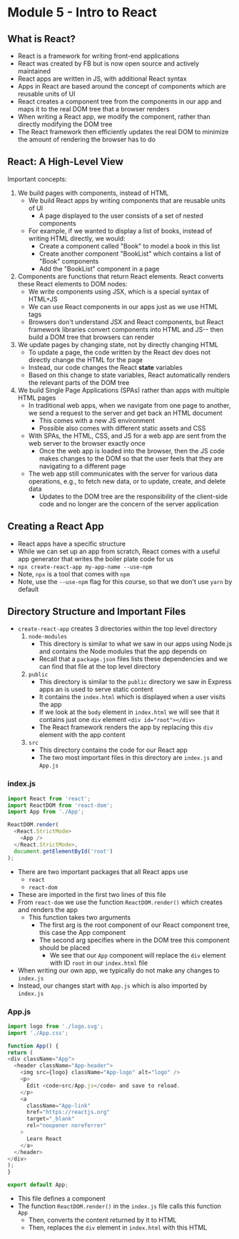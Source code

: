 # Module 5 - Intro to React
## What is React?
* React is a framework for writing front-end applications
* React was created by FB but is now open source and actively maintained
* React apps are written in JS, with additional React syntax
* Apps in React are based around the concept of components which are reusable units of UI
* React creates a component tree from the components in our app and maps it to the real DOM tree that a browser renders
* When writing a React app, we modify the component, rather than directly modifying the DOM tree
* The React framework then efficiently updates the real DOM to minimize the amount of rendering the browser has to do

## React: A High-Level View
Important concepts:
1. We build pages with components, instead of HTML
    * We build React apps by writing components that are reusable units of UI
        * A page displayed to the user consists of a set of nested components
    * For example, if we wanted to display a list of books, instead of writing HTML directly, we would:
        * Create a component called "Book" to model a book in this list
        * Create another component "BookList" which contains a list of "Book" components
        * Add the "BookList" component in a page
2. Components are functions that return React elements. React converts these React elements to DOM nodes:
    * We write components using JSX, which is a special syntax of HTML+JS
    * We can use React components in our apps just as we use HTML tags
    * Browsers don't understand JSX and React components, but React framework libraries convert components into HTML and JS-- then build a DOM tree that browsers can render
3. We update pages by changing state, not by directly changing HTML
    * To update a page, the code written by the React dev does not directly change the HTML for the page
    * Instead, our code changes the React **state** variables
    * Based on this change to state variables, React automatically renders the relevant parts of the DOM tree
4. We build Single Page Applications (SPAs) rather than apps with multiple HTML pages
    * In traditional web apps, when we navigate from one page to another, we send a request to the server and get back an HTML document
        * This comes with a new JS environment
        * Possible also comes with different static assets and CSS
    * With SPAs, the HTML, CSS, and JS for a web app are sent from the web server to the browser exactly once
        * Once the web app is loaded into the browser, then the JS code makes changes to the DOM so that the user feels that they are navigating to a different page
    * The web app still communicates with the server for various data operations, e.g., to fetch new data, or to update, create, and delete data
        * Updates to the DOM tree are the responsibility of the client-side code and no longer are the concern of the server application

## Creating a React App
* React apps have a specific structure
* While we can set up an app from scratch, React comes with a useful app generator that writes the boiler plate code for us
* `npx create-react-app my-app-name --use-npm`
* Note, `npx` is a tool that comes with `npm`
* Note, use the `--use-npm` flag for this course, so that we don't use `yarn` by default

## Directory Structure and Important Files
* `create-react-app` creates 3 directories within the top level directory
    1. `node-modules`
        * This directory is similar to what we saw in our apps using Node.js and contains the Node modules that the app depends on
        * Recall that a `package.json` files lists these dependencies and we can find that file at the top level directory
    2. `public`
        * This directory is similar to the `public` directory we saw in Express apps an is used to serve static content
        * It contains the `index.html` which is displayed when a user visits the app
        * If we look at the `body` element in `index.html` we will see that it contains just one `div` element `<div id="root"></div>`
        * The React framework renders the app by replacing this `div` element with the app content
    3. `src`
        * This directory contains the code for our React app
        * The two most important files in this directory are `index.js` and `App.js`

### index.js
``` JavaScript
import React from 'react';
import ReactDOM from 'react-dom';
import App from './App';

ReactDOM.render(
  <React.StrictMode>
    <App />
  </React.StrictMode>,
  document.getElementById('root')
);
```
* There are two important packages that all React apps use
    * `react`
    * `react-dom`
* These are imported in the first two lines of this file
* From `react-dom` we use the function `ReactDOM.render()` which creates and renders the app
    * This function takes two arguments
        * The first arg is the root component of our React component tree, this case the App component
        * The second arg specifies where in the DOM tree this component should be placed
            * We see that our `App` component will replace the `div` element with ID `root` in our `index.html` file
* When writing our own app, we typically do not make any changes to `index.js`
* Instead, our changes start with `App.js` which is also imported by `index.js`

### App.js
``` JavaScript
import logo from './logo.svg';
import './App.css';

function App() {
return (
<div className="App">
  <header className="App-header">
    <img src={logo} className="App-logo" alt="logo" />
    <p>
      Edit <code>src/App.js</code> and save to reload.
    </p>
    <a
      className="App-link"
      href="https://reactjs.org"
      target="_blank"
      rel="noopener noreferrer"
    >
      Learn React
    </a>
  </header>
</div>
);
}

export default App;
```
* This file defines a component
* The function `ReactDOM.render()` in the `index.js` file calls this function `App`
    * Then, converts the content returned by it to HTML
    * Then, replaces the `div` element in `index.html` with this HTML